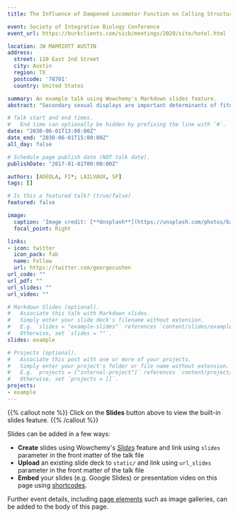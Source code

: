 ```yaml
---
title: The Influence of Dampened Locomotor Function on Calling Structure in the house cricket Acheta domesticus

event: Society of Integrative Biology Conference
event_url: https://burkclients.com/sicb/meetings/2020/site/hotel.html

location: JW MARRIOTT AUSTIN
address:
  street: 110 East 2nd Street
  city: Austin
  region: TX
  postcode: '78701'
  country: United States

summary: An example talk using Wowchemy's Markdown slides feature.
abstract: "Secondary sexual displays are important determinants of fitness in animals. Although variation in such displays are of keen interest to evolutionary biologists, the factors driving such variation are often poorly understood. Intrinsic factors such as individual condition, motivational state, or locomotor capacities in the case of dynamic displays could potentially affect aspects of male displays, which in turn can affect the probability of obtaining successful mating outcomes. We manipulated aggression and locomotor capacities in male house crickets, A. domesticus by synthetically blocking the octopamine receptors that influence aggression and skeletal muscle function. We then measured male courtship calls and analyzed the call structure to quantify the differences in the opportunity in selection based on the changes in dominant frequency, pulse duration intervals between chirp and trill in treated vs untreated males. By manipulating the ability of males to produce calls, which are driven by muscular contractions, we were able to reveal the influence of dampened locomotor function on male auditory displays."

# Talk start and end times.
#   End time can optionally be hidden by prefixing the line with `#`.
date: "2030-06-01T13:00:00Z"
date_end: "2030-06-01T15:00:00Z"
all_day: false

# Schedule page publish date (NOT talk date).
publishDate: "2017-01-01T00:00:00Z"

authors: [ADEOLA, FI*; LAILVAUX, SP]
tags: []

# Is this a featured talk? (true/false)
featured: false

image:
  caption: 'Image credit: [**Unsplash**](https://unsplash.com/photos/bzdhc5b3Bxs)'
  focal_point: Right

links:
- icon: twitter
  icon_pack: fab
  name: Follow
  url: https://twitter.com/georgecushen
url_code: ""
url_pdf: ""
url_slides: ""
url_video: ""

# Markdown Slides (optional).
#   Associate this talk with Markdown slides.
#   Simply enter your slide deck's filename without extension.
#   E.g. `slides = "example-slides"` references `content/slides/example-slides.md`.
#   Otherwise, set `slides = ""`.
slides: example

# Projects (optional).
#   Associate this post with one or more of your projects.
#   Simply enter your project's folder or file name without extension.
#   E.g. `projects = ["internal-project"]` references `content/project/deep-learning/index.md`.
#   Otherwise, set `projects = []`.
projects:
- example
---
```


{{% callout note %}}
Click on the **Slides** button above to view the built-in slides feature.
{{% /callout %}}

Slides can be added in a few ways:

- **Create** slides using Wowchemy's [*Slides*](https://wowchemy.com/docs/managing-content/#create-slides) feature and link using `slides` parameter in the front matter of the talk file
- **Upload** an existing slide deck to `static/` and link using `url_slides` parameter in the front matter of the talk file
- **Embed** your slides (e.g. Google Slides) or presentation video on this page using [shortcodes](https://wowchemy.com/docs/writing-markdown-latex/).

Further event details, including [page elements](https://wowchemy.com/docs/writing-markdown-latex/) such as image galleries, can be added to the body of this page.
